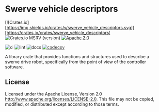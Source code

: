 # Swerve vehicle descriptors

[![Crates.io][https://img.shields.io/crates/v/swerve_vehicle_descriptors.svg]][https://crates.io/crates/swerve_vehicle_descriptors]
![Crates.io MSRV (version)](https://img.shields.io/crates/msrv/swerve_vehicle_descriptors/0.1.0)
[![Apache 2.0](https://img.shields.io/badge/License-Apache%202.0-blue.sv)](https://opensource.org/licenses/Apache-2.0)

![ci](https://github.com/pvandervelde/swerve_vehicle_descriptors/actions/workflows/ci.yml/badge.svg)
![lint](https://github.com/pvandervelde/swerve_vehicle_descriptors/actions/workflows/lint.yml/badge.svg)
![docs](https://github.com/pvandervelde/swerve_vehicle_descriptors/actions/workflows/docs.yml/badge.svg)
[![codecov](https://codecov.io/gh/pvandervelde/swerve_vehicle_descriptors/graph/badge.svg?token=LQ9TFZ5W7V)](https://codecov.io/gh/pvandervelde/swerve_vehicle_descriptors)

A library crate that provides functions and structures used to describe a swerve drive robot, specifically
from the point of view of the controller software.

## License

Licensed under the Apache License, Version 2.0 <http://www.apache.org/licenses/LICENSE-2.0>. This file may not be copied,
modified, or distributed except according to those terms.
